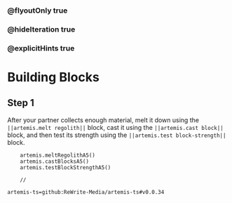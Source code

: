 ### @flyoutOnly true
### @hideIteration true
### @explicitHints true

# Building Blocks

## Step 1
After your partner collects enough material, melt it down using the ``||artemis.melt regolith||`` block, cast it using the ``||artemis.cast block||`` block, and then test its strength using the ``||artemis.test block-strength||`` block.

```ghost
    artemis.meltRegolithA5()
    artemis.castBlocksA5()
    artemis.testBlockStrengthA5()
```
```template
    //
```

```package
artemis-ts=github:ReWrite-Media/artemis-ts#v0.0.34
```